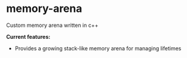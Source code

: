 # memory-arena
Custom memory arena written in c++

**Current features:**
- Provides a growing stack-like memory arena for managing lifetimes
